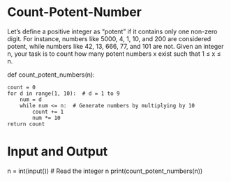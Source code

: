 # Count-Potent-Number

Let’s define a positive integer as “potent” if it contains only one non-zero digit. For instance, numbers like 5000, 4, 1, 10, and 200 are considered potent, while numbers like 42, 13, 666, 77, and 101 are not. Given an integer n, your task is to count how many potent numbers x exist such that 1 ≤ x ≤ n.

def count_potent_numbers(n):

    count = 0
    for d in range(1, 10):  # d = 1 to 9
        num = d
        while num <= n:  # Generate numbers by multiplying by 10
            count += 1
            num *= 10
    return count

# Input and Output
n = int(input())  # Read the integer n
print(count_potent_numbers(n))

